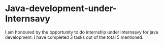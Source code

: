 # Java-development-under-Internsavy
I am honoured by the opportunity to do internship under internsavy for java development. I have completed 3 tasks out of the total 5 mentioned.
